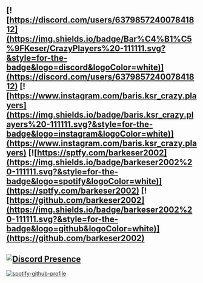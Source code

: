  [![https://discord.com/users/637985724007841812](https://img.shields.io/badge/Bar%C4%B1%C5%9FKeser/CrazyPlayers%20-111111.svg?&style=for-the-badge&logo=discord&logoColor=white)](https://discord.com/users/637985724007841812)  [![https://www.instagram.com/baris.ksr_crazy.players](https://img.shields.io/badge/baris.ksr_crazy.players%20-111111.svg?&style=for-the-badge&logo=instagram&logoColor=white)](https://www.instagram.com/baris.ksr_crazy.players) [![https://sptfy.com/barkeser2002](https://img.shields.io/badge/barkeser2002%20-111111.svg?&style=for-the-badge&logo=spotify&logoColor=white)](https://sptfy.com/barkeser2002) [![https://github.com/barkeser2002](https://img.shields.io/badge/barkeser2002%20-111111.svg?&style=for-the-badge&logo=github&logoColor=white)](https://github.com/barkeser2002)
------------
[![Discord Presence](https://lanyard-profile-readme.vercel.app/api/637985724007841812?theme=dark&bg=06154a&animated=true&hideDiscrim=true&borderRadius=20px)](https://discord.com/users/637985724007841812)
------------
[![spotify-github-profile](https://spotify-github-profile.vercel.app/api/view?uid=barkeser2002&cover_image=true&theme=novatorem&bar_color=53b14f&bar_color_cover=true)](https://spotify-github-profile.vercel.app/api/view?uid=barkeser2002&redirect=true)
